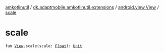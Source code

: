 [amkotlinutil](../../index.md) / [dk.adaptmobile.amkotlinutil.extensions](../index.md) / [android.view.View](index.md) / [scale](scale.md)

# scale

`fun `[`View`](https://developer.android.com/reference/android/view/View.html)`.scale(scale: `[`Float`](https://kotlinlang.org/api/latest/jvm/stdlib/kotlin/-float/index.html)`): `[`Unit`](https://kotlinlang.org/api/latest/jvm/stdlib/kotlin/-unit/index.html)